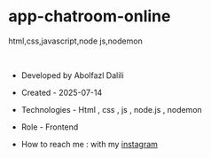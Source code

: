 # app-chatroom-online
html,css,javascript,node js,nodemon

<img src="">


<img src="">


- Developed by Abolfazl Dalili

- Created - 2025-07-14

- Technologies - Html , css , js , node.js , nodemon

- Role - Frontend

- How to reach me : with my [instagram](https://www.instagram.com/abolfazl_dalili2023)
